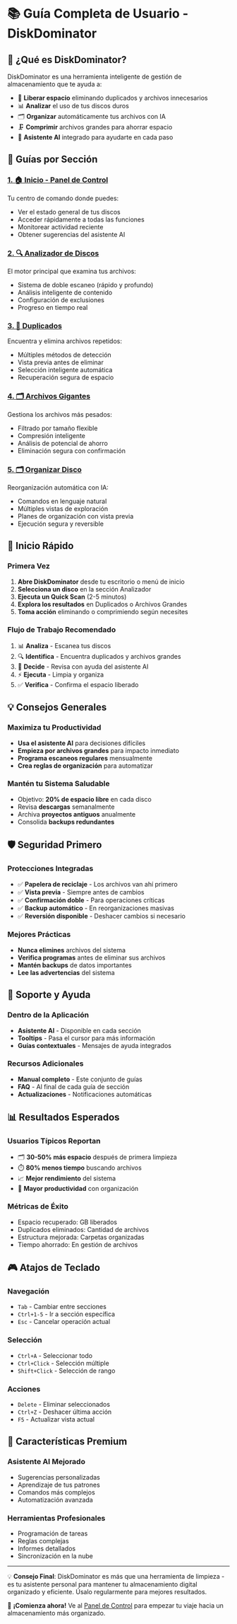 # 📚 Guía Completa de Usuario - DiskDominator

## 🎯 ¿Qué es DiskDominator?

DiskDominator es una herramienta inteligente de gestión de almacenamiento que te ayuda a:
- 🧹 **Liberar espacio** eliminando duplicados y archivos innecesarios
- 📊 **Analizar** el uso de tus discos duros
- 🗂️ **Organizar** automáticamente tus archivos con IA
- 🗜️ **Comprimir** archivos grandes para ahorrar espacio
- 🤖 **Asistente AI** integrado para ayudarte en cada paso

## 📖 Guías por Sección

### [1. 🏠 Inicio - Panel de Control](01-inicio.md)
Tu centro de comando donde puedes:
- Ver el estado general de tus discos
- Acceder rápidamente a todas las funciones
- Monitorear actividad reciente
- Obtener sugerencias del asistente AI

### [2. 🔍 Analizador de Discos](02-analizador.md)
El motor principal que examina tus archivos:
- Sistema de doble escaneo (rápido y profundo)
- Análisis inteligente de contenido
- Configuración de exclusiones
- Progreso en tiempo real

### [3. 🔄 Duplicados](03-duplicados.md)
Encuentra y elimina archivos repetidos:
- Múltiples métodos de detección
- Vista previa antes de eliminar
- Selección inteligente automática
- Recuperación segura de espacio

### [4. 🗂️ Archivos Gigantes](04-archivos-grandes.md)
Gestiona los archivos más pesados:
- Filtrado por tamaño flexible
- Compresión inteligente
- Análisis de potencial de ahorro
- Eliminación segura con confirmación

### [5. 🗂️ Organizar Disco](05-organizar-disco.md)
Reorganización automática con IA:
- Comandos en lenguaje natural
- Múltiples vistas de exploración
- Planes de organización con vista previa
- Ejecución segura y reversible

## 🚀 Inicio Rápido

### Primera Vez
1. **Abre DiskDominator** desde tu escritorio o menú de inicio
2. **Selecciona un disco** en la sección Analizador
3. **Ejecuta un Quick Scan** (2-5 minutos)
4. **Explora los resultados** en Duplicados o Archivos Grandes
5. **Toma acción** eliminando o comprimiendo según necesites

### Flujo de Trabajo Recomendado
1. 📊 **Analiza** - Escanea tus discos
2. 🔍 **Identifica** - Encuentra duplicados y archivos grandes
3. 🎯 **Decide** - Revisa con ayuda del asistente AI
4. ⚡ **Ejecuta** - Limpia y organiza
5. ✅ **Verifica** - Confirma el espacio liberado

## 💡 Consejos Generales

### Maximiza tu Productividad
- **Usa el asistente AI** para decisiones difíciles
- **Empieza por archivos grandes** para impacto inmediato
- **Programa escaneos regulares** mensualmente
- **Crea reglas de organización** para automatizar

### Mantén tu Sistema Saludable
- Objetivo: **20% de espacio libre** en cada disco
- Revisa **descargas** semanalmente
- Archiva **proyectos antiguos** anualmente
- Consolida **backups redundantes**

## 🛡️ Seguridad Primero

### Protecciones Integradas
- ✅ **Papelera de reciclaje** - Los archivos van ahí primero
- ✅ **Vista previa** - Siempre antes de cambios
- ✅ **Confirmación doble** - Para operaciones críticas
- ✅ **Backup automático** - En reorganizaciones masivas
- ✅ **Reversión disponible** - Deshacer cambios si necesario

### Mejores Prácticas
- **Nunca elimines** archivos del sistema
- **Verifica programas** antes de eliminar sus archivos
- **Mantén backups** de datos importantes
- **Lee las advertencias** del sistema

## 🤝 Soporte y Ayuda

### Dentro de la Aplicación
- **Asistente AI** - Disponible en cada sección
- **Tooltips** - Pasa el cursor para más información
- **Guías contextuales** - Mensajes de ayuda integrados

### Recursos Adicionales
- **Manual completo** - Este conjunto de guías
- **FAQ** - Al final de cada guía de sección
- **Actualizaciones** - Notificaciones automáticas

## 📊 Resultados Esperados

### Usuarios Típicos Reportan
- 🗂️ **30-50% más espacio** después de primera limpieza
- ⏱️ **80% menos tiempo** buscando archivos
- 📈 **Mejor rendimiento** del sistema
- 🎯 **Mayor productividad** con organización

### Métricas de Éxito
- Espacio recuperado: GB liberados
- Duplicados eliminados: Cantidad de archivos
- Estructura mejorada: Carpetas organizadas
- Tiempo ahorrado: En gestión de archivos

## 🎮 Atajos de Teclado

### Navegación
- `Tab` - Cambiar entre secciones
- `Ctrl+1-5` - Ir a sección específica
- `Esc` - Cancelar operación actual

### Selección
- `Ctrl+A` - Seleccionar todo
- `Ctrl+Click` - Selección múltiple
- `Shift+Click` - Selección de rango

### Acciones
- `Delete` - Eliminar seleccionados
- `Ctrl+Z` - Deshacer última acción
- `F5` - Actualizar vista actual

## 🌟 Características Premium

### Asistente AI Mejorado
- Sugerencias personalizadas
- Aprendizaje de tus patrones
- Comandos más complejos
- Automatización avanzada

### Herramientas Profesionales
- Programación de tareas
- Reglas complejas
- Informes detallados
- Sincronización en la nube

---

💡 **Consejo Final**: DiskDominator es más que una herramienta de limpieza - es tu asistente personal para mantener tu almacenamiento digital organizado y eficiente. Úsalo regularmente para mejores resultados.

🚀 **¡Comienza ahora!** Ve al [Panel de Control](01-inicio.md) para empezar tu viaje hacia un almacenamiento más organizado.